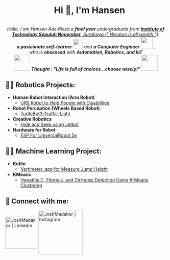 <div id="user-content-toc">
  <ul align="center">
    <summary><h1 style="display: inline-block">Hi 👋, I'm Hansen</h1></summary>
  </ul>
</div>

<p align="center">
  <em>
    Hello, I am Hansen Ade Rioza a <b>final year</b> undergraduate from <a href="https://www.its.ac.id"> <b>Institute of Technology Sepuluh Nopember</b>, Surabaya (" Wisdom is all wealth ")</a>. <br>
    <b>a passionate self-learner</b> <img src="https://github.com/TheDudeThatCode/TheDudeThatCode/blob/master/Assets/Developer.gif" width="30px"> and <b>a Computer Engineer</b>&nbsp;<img src="https://github.com/TheDudeThatCode/TheDudeThatCode/blob/master/Assets/Designer.gif" width="36px">&nbsp,<br>who is <b>obsessed</b>
    with <b>Automation, Robotics, and IoT</b> 
  </em> 
  <br>
  <img src="https://media.giphy.com/media/gH3LO09IOiZIqePwv9/giphy.gif" width="50" /> <b><i align="center">Thought : "Life is full of choices…choose wisely!”</i></b> <img src="https://media.giphy.com/media/qjqUcgIyRjsl2/giphy.gif" width="50" />
</p>

<h2>👨‍💻 Robotics Projects:</h2>

- <b>Human Robot Interaction (Arm Robot)</b>
  - [UR5 Robot to Help People with Disabilities](https://github.com/R-Mchi/UR5_HumanRobotInteraction)
- <b>Robot Perception (Wheels Based Robot)</b>
  - [TurtleBot3-Traffic-Light](https://github.com/R-Mchi/TurtleBot3-Traffic-Light)
- <b>Creative Robotics</b>
  - [Hide and Seek using Jetbot](https://github.com/b401-robotics/jetbot-high-level)
- <b>Hardware for Robot</b>
  - [ESP For UniversalRobot 5e](https://github.com/R-Mchi/esp_UR5)

<h2>👨‍💻 Machine Learning Project:</h2>

- <b>Kotlin</b>
  - [Vertimeter, app for Measure Jump Height](https://github.com/R-Mchi/vertimeter)
- <b>KMeans</b>
  - [Hepatitis C, Fibrosis, and Cirrhosis Detection Using K-Means Clustering](https://colab.research.google.com/drive/1aEoMhe8PMWxXkAT_WUK1NOkRrAeqJ-Q6?usp=sharing)



<h2> 🤳 Connect with me:</h2>

[<img align="center" alt="JoshMadakor | LinkedIn" width="100px" src="https://img.shields.io/badge/LinkedIn-0077B5?style=for-the-badge&logo=linkedin&logoColor=white" />][linkedin]
[<img align="center" alt="JoshMadakor | Instagram" width="138px" src="https://img.shields.io/badge/Instagram-E4405F?style=for-the-badge&logo=instagram&logoColor=white" />][instagram]

[instagram]: https://www.instagram.com/joshmadakor/
[linkedin]: https://linkedin.com/in/joshmadakor

<!--
**joshmadakor1/joshmadakor1** is a ✨ _special_ ✨ repository because its `README.md` (this file) appears on your GitHub profile.

Here are some ideas to get you started:

- 🔭 I’m currently working on ...
- 🌱 I’m currently learning ...
- 👯 I’m looking to collaborate on ...
- 🤔 I’m looking for help with ...
- 💬 Ask me about ...
- 📫 How to reach me: ...
- 😄 Pronouns: ...
- ⚡ Fun fact: ...
-->
